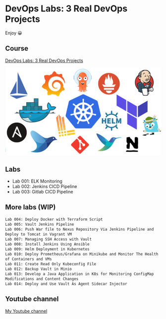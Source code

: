 # DevOps Labs: 3 Real DevOps Projects

Enjoy 😀

## Course

[DevOps Labs: 3 Real DevOps Projects](https://www.udemy.com/course/devops-labs-9-real-devops-projects-free-version/)

<a href="https://www.udemy.com/course/devops-labs-9-real-devops-projects-free-version/">![DevOps Labs: 3 Real DevOps Projects](image/course_image_3.png)</a>

## Labs

- Lab 001: ELK Monitoring
- Lab 002: Jenkins CICD Pipeline
- Lab 003: Gitlab CICD Pipeline

## More labs (WIP)

```dos
Lab 004: Deploy Docker with Terraform Script
Lab 005: Vault Jenkins Pipeline
Lab 006: Push War file to Nexus Repository Via Jenkins Pipeline and Deploy to Tomcat in Vagrant VM
Lab 007: Managing SSH Access with Vault
Lab 008: Install Jenkins Using Ansible
Lab 009: Helm Deployment in Kubernetes
Lab 010: Deploy Prometheus/Grafana on Minikube and Monitor The Health of Containers and VMs
Lab 011: Create Read Only Kubeconfig File
Lab 012: Backup Vault in Minio
Lab 013: Develop a Java Application in K8s for Monitoring ConfigMap Modifications and Content Changes
Lab 014: Deploy and Use Vault As Agent Sidecar Injector
```

## Youtube channel

[My Youtube channel](https://www.youtube.com/@devopswithbrian2283)
